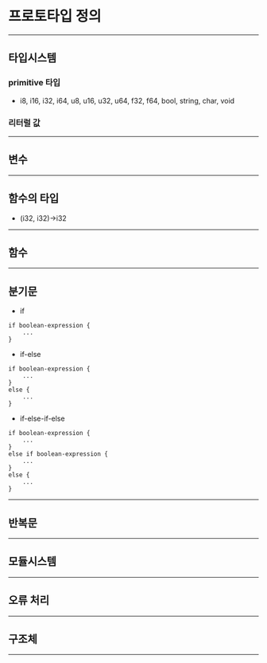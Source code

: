 # 프로토타입 정의

---

## 타입시스템

### primitive 타입

- i8, i16, i32, i64, u8, u16, u32, u64, f32, f64, bool, string, char, void

### 리터럴 값

---

## 변수

---

## 함수의 타입

- (i32, i32)->i32

---

## 함수

---

## 분기문

- if

```
if boolean-expression {
    ...
}
```

- if-else

```
if boolean-expression {
    ...
}
else {
    ...
}
```

- if-else-if-else

```
if boolean-expression {
    ...
}
else if boolean-expression {
    ...
}
else {
    ...
}
```

---

## 반복문

---

## 모듈시스템

---

## 오류 처리

---

## 구조체

---
